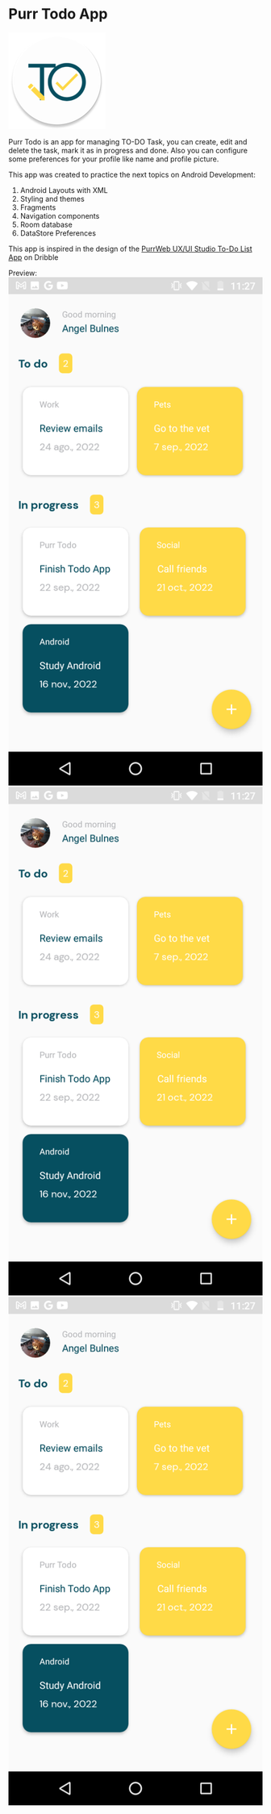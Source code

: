 # Purr Todo App

![Todo Logo](/app/src/main/res/mipmap-xxxhdpi/ic_launcher_round.png)

Purr Todo is an app for managing TO-DO Task, you can create, edit and delete the task, mark it as in
progress and done. Also you can configure some preferences for your profile like name and profile
picture.

This app was created to practice the next topics on Android Development:

1. Android Layouts with XML
2. Styling and themes
3. Fragments
4. Navigation components
5. Room database
6. DataStore Preferences

This app is inspired in the design of
the [PurrWeb UX/UI Studio To-Do List App](https://dribbble.com/shots/18226700-To-Do-List-App) on
Dribble

Preview:
![Home Page](/app/src/main/assets/home.png)
![Detail Page](/app/src/main/assets/home.png)
![Profile Page](/app/src/main/assets/home.png)
